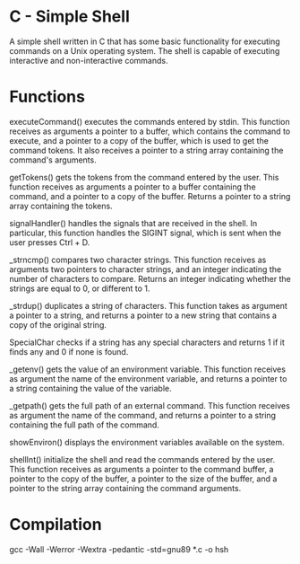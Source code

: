 # C - Simple Shell

A simple shell written in C that has some basic functionality for executing commands on a Unix operating system.
The shell is capable of executing interactive and non-interactive commands.

# Functions
executeCommand() executes the commands entered by stdin.
This function receives as arguments a pointer to a buffer, which contains the command to execute, and a pointer to a copy of the buffer,
which is used to get the command tokens. It also receives a pointer to a string array containing the command's arguments.

getTokens() gets the tokens from the command entered by the user.
This function receives as arguments a pointer to a buffer containing the command,
and a pointer to a copy of the buffer. Returns a pointer to a string array containing the tokens.

signalHandler() handles the signals that are received in the shell.
In particular, this function handles the SIGINT signal, which is sent when the user presses Ctrl + D.

_strncmp() compares two character strings.
This function receives as arguments two pointers to character strings, and an integer indicating the number of characters to compare.
Returns an integer indicating whether the strings are equal to 0, or different to 1.

_strdup() duplicates a string of characters. This function takes as argument a pointer to a string, 
and returns a pointer to a new string that contains a copy of the original string.

SpecialChar checks if a string has any special characters and returns 1 
if it finds any and 0 if none is found.

_getenv() gets the value of an environment variable.
This function receives as argument the name of the environment variable,
and returns a pointer to a string containing the value of the variable.

_getpath() gets the full path of an external command.
This function receives as argument the name of the command,
and returns a pointer to a string containing the full path of the command.

showEnviron() displays the environment variables available on the system.

shellInt() initialize the shell and read the commands entered by the user.
This function receives as arguments a pointer to the command buffer, a pointer to the copy of the buffer,
a pointer to the size of the buffer, and a pointer to the string array containing the command arguments.

# Compilation
gcc -Wall -Werror -Wextra -pedantic -std=gnu89 *.c -o hsh



